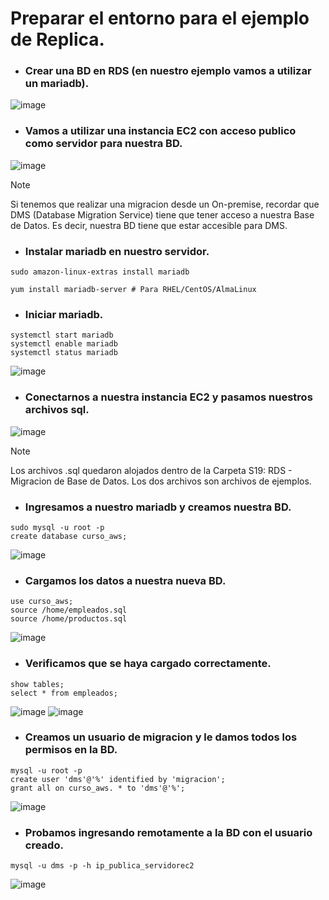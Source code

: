 # Preparar el entorno para el ejemplo de Replica.
- ### Crear una BD en RDS (en nuestro ejemplo vamos a utilizar un mariadb).
![image](https://github.com/user-attachments/assets/7d6a8ab8-5064-436f-893e-b4bc3683f598)

- ### Vamos a utilizar una instancia EC2 con acceso publico como servidor para nuestra BD.
![image](https://github.com/user-attachments/assets/18db2a5d-f47a-43f1-8de2-6144dac93612)

> [!NOTE]
> Si tenemos que realizar una migracion desde un On-premise, recordar que DMS (Database Migration Service) tiene que tener acceso a nuestra Base de Datos.
> Es decir, nuestra BD tiene que estar accesible para DMS.

- ### Instalar mariadb en nuestro servidor.
```
sudo amazon-linux-extras install mariadb
```
```
yum install mariadb-server # Para RHEL/CentOS/AlmaLinux
```

- ### Iniciar mariadb.
```
systemctl start mariadb
systemctl enable mariadb
systemctl status mariadb
```
![image](https://github.com/user-attachments/assets/437243cd-1012-46b6-8a79-baa93bece0e5)


- ### Conectarnos a nuestra instancia EC2 y pasamos nuestros archivos sql.
![image](https://github.com/user-attachments/assets/7cf508ab-6db1-42fd-9191-b62458631a8a)

> [!NOTE]
> Los archivos .sql quedaron alojados dentro de la Carpeta S19: RDS - Migracion de Base de Datos.
> Los dos archivos son archivos de ejemplos.

- ### Ingresamos a nuestro mariadb y creamos nuestra BD.
```
sudo mysql -u root -p
create database curso_aws;
```
![image](https://github.com/user-attachments/assets/400b9550-a321-4865-b1ac-fe108da3896e)

- ### Cargamos los datos a nuestra nueva BD.
```
use curso_aws;
source /home/empleados.sql
source /home/productos.sql
```
![image](https://github.com/user-attachments/assets/9fc5aeb4-453e-4c55-a71b-ca8b03ae6628)

- ### Verificamos que se haya cargado correctamente.
```
show tables;
select * from empleados;
```
![image](https://github.com/user-attachments/assets/3d969a68-14e9-49ec-a7bf-da9af7b7864d)
![image](https://github.com/user-attachments/assets/3afe9f26-36f7-40b7-bcab-9e7eec10dc27)

- ### Creamos un usuario de migracion y le damos todos los permisos en la BD.
```
mysql -u root -p
create user 'dms'@'%' identified by 'migracion';
grant all on curso_aws. * to 'dms'@'%';
```
![image](https://github.com/user-attachments/assets/f6f8b657-b89a-490b-8260-39f6e4135562)

- ### Probamos ingresando remotamente a la BD con el usuario creado.
```
mysql -u dms -p -h ip_publica_servidorec2
```
![image](https://github.com/user-attachments/assets/49f58110-0a33-432f-b41a-145968daecc4)
